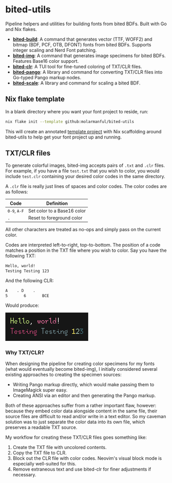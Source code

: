 # bited-utils

Pipeline helpers and utilities for building fonts from bited BDFs. Built with Go
and Nix flakes.

- [**bited-build**](bited-build): A command that generates vector (TTF, WOFF2)
  and bitmap (BDF, PCF, OTB, DFONT) fonts from bited BDFs. Supports integer
  scaling and Nerd Font patching.
- [**bited-img**](bited-img): A command that generates image specimens for bited
  BDFs. Features Base16 color support.
- [**bited-clr**](bited-clr): A TUI tool for fine-tuned coloring of TXT/CLR
  files.
- [**bited-pango**](bited-pango): A library and command for converting TXT/CLR
  files into Go-typed Pango markup nodes.
- [**bited-scale**](bited-scale): A library and command for scaling a bited BDF.

## Nix flake template

In a blank directory where you want your font project to reside, run:

```bash
nix flake init --template github:molarmanful/bited-utils
```

This will create an annotated [template project](template) with Nix scaffolding
around bited-utils to help get your font project up and running.

## TXT/CLR files

To generate colorful images, bited-img accepts pairs of `.txt` and `.clr` files.
For example, if you have a file `test.txt` that you wish to color, you would
include `test.clr` containing your desired color codes in the same directory.

A `.clr` file is really just lines of spaces and color codes. The color codes
are as follows:

| Code         | Definition                  |
| ------------ | --------------------------- |
| `0-9`, `A-F` | Set color to a Base16 color |
| `.`          | Reset to foreground color   |

All other characters are treated as no-ops and simply pass on the current color.

Codes are interpreted left-to-right, top-to-bottom. The position of a code
matches a position in the TXT file where you wish to color. Say you have the
following TXT:

```
Hello, world!
Testing Testing 123
```

And the following CLR:

```
A    . D    .
5       6       BCE
```

Would produce:

![TXT/CLR output](assets/txtclr_example.png)

### Why TXT/CLR?

When designing the pipeline for creating color specimens for my fonts (what
would eventually become bited-img), I initially considered several existing
approaches to creating the specimen sources:

- Writing Pango markup directly, which would make passing them to ImageMagick
  super easy.
- Creating ANSI via an editor and then generating the Pango markup.

Both of these approaches suffer from a rather important flaw, however: because
they embed color data alongside content in the same file, their source files are
difficult to read and/or write in a text editor. So my caveman solution was to
just separate the color data into its own file, which preserves a readable TXT
source.

My workflow for creating these TXT/CLR files goes something like:

1. Create the TXT file with uncolored contents.
1. Copy the TXT file to CLR.
1. Block out the CLR file with color codes. Neovim's visual block mode is
   especially well-suited for this.
1. Remove extraneous text and use bited-clr for finer adjustments if necessary.
